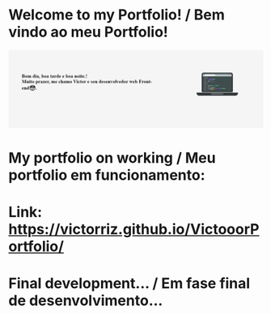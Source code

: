 # Welcome to my Portfolio! / Bem vindo ao meu Portfolio!

<img src="images/Portfolio.PNG">

# My portfolio on working / Meu portfolio em funcionamento:
# Link: https://victorriz.github.io/VictooorPortfolio/

# Final development... / Em fase final de desenvolvimento...
